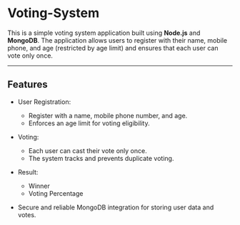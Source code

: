 # Voting-System

This is a simple voting system application built using **Node.js** and **MongoDB**. The application allows users to register with their name, mobile phone, and age (restricted by age limit) and ensures that each user can vote only once.

---

## Features

- User Registration:
  - Register with a name, mobile phone number, and age.
  - Enforces an age limit for voting eligibility.


- Voting:
  - Each user can cast their vote only once.
  - The system tracks and prevents duplicate voting.


- Result:
  - Winner 
  - Voting Percentage

- Secure and reliable MongoDB integration for storing user data and votes.



